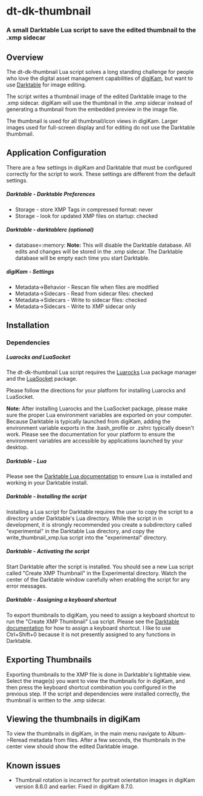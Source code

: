 # dt-dk-thumbnail
### A small Darktable Lua script to save the edited thumbnail to the .xmp sidecar

## Overview
The dt-dk-thumbnail Lua script solves a long standing challenge for people who love the digital asset management capabilities of [digiKam](https://www.digikam.org), but want to use [Darktable](https://www.darktable.org) for image editing.

The script writes a thumbnail image of the edited Darktable image to the .xmp sidecar. digiKam will use the thumbnail in the .xmp sidecar instead of generating a thumbnail from the embedded preview in the image file.

The thumbnail is used for all thumbnail/icon views in digiKam. Larger images used for full-screen display and for editing do not use the Darktable thumbmail.

## Application Configuration

There are a few settings in digiKam and Darktable that must be configured correctly for the script to work. These settings are different from the default settings.

##### Darktable - Darktable Preferences

- Storage - store XMP Tags in compressed format: never
- Storage - look for updated XMP files on startup: checked

##### Darktable - darktablerc (optional)

- database=:memory:
**Note:** This will disable the Darktable database.  All edits and changes will be stored in the .xmp sidecar.  The Darktable database will be empty each time you start Darktable.

##### digiKam - Settings

- Metadata->Behavior - Rescan file when files are modified
- Metadata->Sidecars - Read from sidecar files: checked
- Metadata->Sidecars - Write to sidecar files: checked
- Metadata->Sidecars - Write to XMP sidecar only

## Installation

### Dependencies

##### Luarocks and LuaSocket

The dt-dk-thumbnail Lua script requires the [Luarocks](https://luarocks.org/) Lua package manager and the [LuaSocket](https://luarocks.org/modules/lunarmodules/luasocket) package.

Please follow the directions for your platform for installing Luarocks and LuaSocket.

**Note:** After installing Luarocks and the LuaSocket package, please make sure the proper Lua environment variables are exported on your computer. Because Darktable is typically launched from digiKam, adding the environment variable exports in the .bash_profile or .zshrc typically doesn't work. Please see the documentation for your platform to ensure the environment variables are accessible by applications launched by your desktop.

##### Darktable - Lua

Please see the [Darktable Lua documentation](https://docs.darktable.org/lua/stable/lua.scripts.manual/installation/) to ensure Lua is installed and working in your Darktable install.

##### Darktable - Installing the script

Installing a Lua script for Darktable requires the user to copy the script to a directory under Darktable's Lua directory. While the script in in development, it is strongly recommended you create a subdirectory called "experimental" in the Darktable Lua directory, and copy the write_thumbnail_xmp.lua script into the "experimental" directory.

##### Darktable - Activating the script

Start Darktable after the script is installed. You should see a new Lua script called "Create XMP Thumbnail" in the Experimental directory. Watch the center of the Darktable window carefully when enabling the script for any error messages.

##### Darktable - Assigning a keyboard shortcut

To export thumbnails to digiKam, you need to assign a keyboard shortcut to run the "Create XMP Thumbnail" Lua script. Please see the [Darktable documentation](https://docs.darktable.org/usermanual/development/en/preferences-settings/shortcuts/) for how to assign a keyboard shortcut. I like to use Ctrl+Shift+0 because it is not presently assigned to any functions in Darktable.

## Exporting Thumbnails

Exporting thumbnails to the XMP file is done in Darktable's lighttable view.  Select the image(s) you want to view the thumbnails for in digiKam, and then press the keyboard shortcut combination you configured in the previous step.  If the script and dependencies were installed correctly, the thumbnail is written to the .xmp sidecar.

## Viewing the thumbnails in digiKam

To view the thumbnails in digiKam, in the main menu navigate to Album->Reread metadata from files.  After a few seconds, the thumbnails in the center view should show the edited Darktable image.

## Known issues

- Thumbnail rotation is incorrect for portrait orientation images in digiKam version 8.6.0 and earlier.  Fixed in digiKam 8.7.0.
